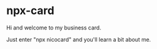 # npx-card

Hi and welcome to my business card.

Just enter "npx nicocard" and you'll learn a bit about me.
